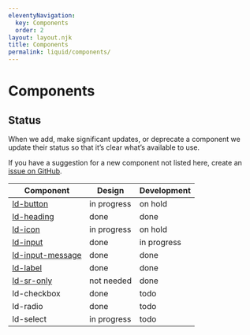 ```yaml
---
eleventyNavigation:
  key: Components
  order: 2
layout: layout.njk
title: Components
permalink: liquid/components/
---
```


# Components

## Status

When we add, make significant updates, or deprecate a component we update their status so that it’s clear what’s available to use.

If you have a suggestion for a new component not listed here, create an [issue on GitHub](https://github.com/emdgroup-liquid/liquid/issues/new?template=feature_request.md).

| Component                                  | Design            | Development        |
|--------------------------------------------|-------------------|--------------------|
| [ld-button](./ld-button/)                  | in progress       | on hold            |
| [ld-heading](./ld-heading/)                | done              | done               |
| [ld-icon](./ld-icon/)                      | in progress       | on hold            |
| [ld-input](./ld-input/)                    | done              | in progress        |
| [ld-input-message](./ld-input-message/)    | done              | done               |
| [ld-label](./ld-label/)                    | done              | done               |
| [ld-sr-only](./ld-sr-only/)                | not needed        | done               |
| ld-checkbox                                | done              | todo               |
| ld-radio                                   | done              | todo               |
| ld-select                                  | in progress       | todo               |
